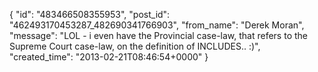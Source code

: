  {
   "id": "483466508355953",
   "post_id": "462493170453287_482690341766903",
   "from_name": "Derek Moran",
   "message": "LOL - i even have the Provincial case-law, that refers to the Supreme Court case-law, on the definition of INCLUDES.. :)",
   "created_time": "2013-02-21T08:46:54+0000"
 }
